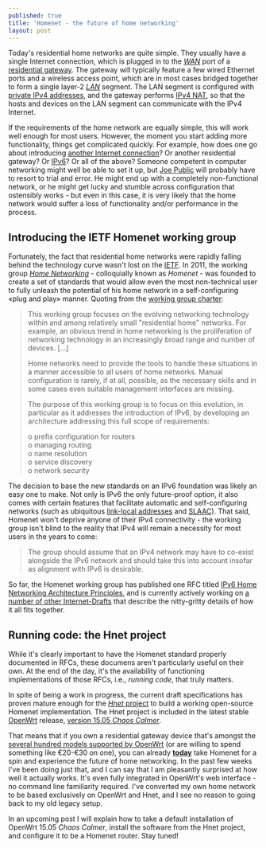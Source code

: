 ```yaml
---
published: true
title: 'Homenet - the future of home networking'
layout: post
---
```


Today's residential home networks are quite simple. They usually have a single
Internet connection, which is plugged in to the
[*WAN*](https://en.wikipedia.org/wiki/Wide_area_network) port of a [residential
gateway](https://en.wikipedia.org/wiki/Residential_gateway).  The gateway will
typically feature a few wired Ethernet ports and a wireless access point, which
are in most cases bridged together to form a single layer-2
[*LAN*](https://en.wikipedia.org/wiki/Local_area_network) segment. The LAN
segment is configured with [private IPv4
addresses](https://en.wikipedia.org/wiki/Private_network), and the gateway
performs [IPv4
NAT](https://en.wikipedia.org/wiki/Network_address_translation#One-to-many_NAT),
so that the hosts and devices on the LAN segment can communicate with the IPv4
Internet.

If the requirements of the home network are equally simple, this will work well
enough for most users. However, the moment you start adding more functionality,
things get complicated quickly. For example, how does one go about introducing
[another Internet connection](https://en.wikipedia.org/wiki/Multihoming)? Or
another residential gateway? Or [IPv6](https://en.wikipedia.org/wiki/IPv6)? Or
all of the above? Someone competent in computer networking might well be able
to set it up, but [Joe Public](https://en.wikipedia.org/wiki/John_Q._Public)
will probably have to resort to trial and error. He might end up with a
completely non-functional network, or he might get lucky and stumble across
configuration that ostensibly works - but even in this case, it is very likely
that the home network would suffer a loss of functionality and/or performance
in the process.

## Introducing the IETF Homenet working group

Fortunately, the fact that residential home networks were rapidly falling
behind the technology curve wasn't lost on the [IETF](https://www.ietf.org).
In 2011, the working group *[Home
Networking](http://tools.ietf.org/wg/homenet)* - colloquially known as
*Homenet* - was founded to create a set of standards that would allow even the
most non-technical user to fully unleash the potential of his home network in a
self-configuring «plug and play» manner. Quoting from the [working group
charter](http://datatracker.ietf.org/wg/homenet/charter/):

> This working group focuses on the evolving networking technology within and
> among relatively small "residential home" networks. For example, an obvious
> trend in home networking is the proliferation of networking technology in an
> increasingly broad range and number of devices.  [...]
>
> Home networks need to provide the tools to handle these situations in a
> manner accessible to all users of home networks. Manual configuration is
> rarely, if at all, possible, as the necessary skills and in some cases even
> suitable management interfaces are missing.
>
> The purpose of this working group is to focus on this evolution, in
> particular as it addresses the introduction of IPv6, by developing an
> architecture addressing this full scope of requirements:
>
> o prefix configuration for routers<br/>
> o managing routing<br/>
> o name resolution<br/>
> o service discovery<br/>
> o network security<br/>

The decision to base the new standards on an IPv6 foundation was likely an easy
one to make. Not only is IPv6 the only future-proof option, it also comes with
certain features that facilitate automatic and self-configuring networks (such
as ubiquitous [link-local
addresses](https://en.wikipedia.org/wiki/Link-local_address#IPv6) and
[SLAAC](https://en.wikipedia.org/wiki/IPv6_address#Stateless_address_autoconfiguration)).
That said, Homenet won't deprive anyone of their IPv4 connectivity - the
working group isn't blind to the reality that IPv4 will remain a necessity for
most users in the years to come:

> The group should assume that an IPv4 network may have to co-exist alongside
> the IPv6 network and should take this into account insofar as alignment with
> IPv6 is desirable.

So far, the Homenet working group has published one RFC titled [IPv6 Home
Networking Architecture Principles](http://tools.ietf.org/html/rfc7368), and is
currently actively working on [a number of other
Internet-Drafts](http://tools.ietf.org/wg/homenet/) that describe the
nitty-gritty details of how it all fits together.

## Running code: the Hnet project

While it's clearly important to have the Homenet standard properly documented
in RFCs, these documens aren't particularly useful on their own. At the end of
the day, it's the availability of functioning implementations of those RFCs,
i.e., *running code*, that truly matters.

In spite of being a work in progress, the current draft specifications has
proven mature enough for the [*Hnet* project](http://www.homewrt.org) to build
a working open-source Homenet implementation. The Hnet project is included in
the latest stable [OpenWrt](http://www.openwrt.org) release, [version 15.05
*Chaos Calmer*](https://forum.openwrt.org/viewtopic.php?id=59528).

That means that if you own a residential gateway device that's amongst the
[several hundred models supported by
OpenWrt](http://wiki.openwrt.org/toh/start) (or are willing to spend something
like €20-€30 on one), you can already <u>**today**</u> take Homenet for a spin
and experience the future of home networking. In the past few weeks I've been
doing just that, and I can say that I am pleasantly surprised at how well it
actually works. It's even fully integrated in OpenWrt's web interface - no
command line familiarity required.  I've converted my own home network to be
based exclusively on OpenWrt and Hnet, and I see no reason to going back to my
old legacy setup.

In an upcoming post I will explain how to take a default installation of
OpenWrt 15.05 *Chaos Calmer*, install the software from the Hnet project, and
configure it to be a Homenet router. Stay tuned!
